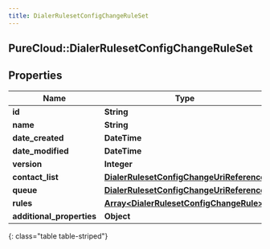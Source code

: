 ```yaml
---
title: DialerRulesetConfigChangeRuleSet
---
```

## PureCloud::DialerRulesetConfigChangeRuleSet

## Properties

|Name | Type | Description | Notes|
|------------ | ------------- | ------------- | -------------|
| **id** | **String** |  | [optional] |
| **name** | **String** |  | [optional] |
| **date_created** | **DateTime** |  | [optional] |
| **date_modified** | **DateTime** |  | [optional] |
| **version** | **Integer** |  | [optional] |
| **contact_list** | [**DialerRulesetConfigChangeUriReference**](DialerRulesetConfigChangeUriReference.html) |  | [optional] |
| **queue** | [**DialerRulesetConfigChangeUriReference**](DialerRulesetConfigChangeUriReference.html) |  | [optional] |
| **rules** | [**Array&lt;DialerRulesetConfigChangeRule&gt;**](DialerRulesetConfigChangeRule.html) |  | [optional] |
| **additional_properties** | **Object** |  | [optional] |
{: class="table table-striped"}


